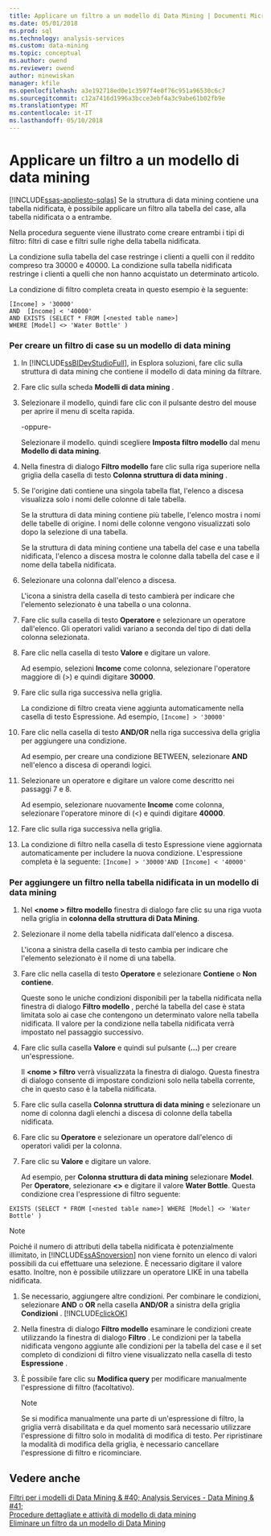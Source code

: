 ```yaml
---
title: Applicare un filtro a un modello di Data Mining | Documenti Microsoft
ms.date: 05/01/2018
ms.prod: sql
ms.technology: analysis-services
ms.custom: data-mining
ms.topic: conceptual
ms.author: owend
ms.reviewer: owend
author: minewiskan
manager: kfile
ms.openlocfilehash: a3e192718ed0e1c3597f4e0f76c951a96530c6c7
ms.sourcegitcommit: c12a7416d1996a3bcce3ebf4a3c9abe61b02fb9e
ms.translationtype: MT
ms.contentlocale: it-IT
ms.lasthandoff: 05/10/2018
---
```

# <a name="apply-a-filter-to-a-mining-model"></a>Applicare un filtro a un modello di data mining
[!INCLUDE[ssas-appliesto-sqlas](../../includes/ssas-appliesto-sqlas.md)]
  Se la struttura di data mining contiene una tabella nidificata, è possibile applicare un filtro alla tabella del case, alla tabella nidificata o a entrambe.  
  
 Nella procedura seguente viene illustrato come creare entrambi i tipi di filtro: filtri di case e filtri sulle righe della tabella nidificata.  
  
 La condizione sulla tabella del case restringe i clienti a quelli con il reddito compreso tra 30000 e 40000. La condizione sulla tabella nidificata restringe i clienti a quelli che non hanno acquistato un determinato articolo.  
  
 La condizione di filtro completa creata in questo esempio è la seguente:  
  
```  
[Income] > '30000'   
AND  [Income] < '40000'   
AND EXISTS (SELECT * FROM [<nested table name>]   
WHERE [Model] <> 'Water Bottle' )   
```  
  
### <a name="to-create-a-case-filter-on-a-mining-model"></a>Per creare un filtro di case su un modello di data mining  
  
1.  In [!INCLUDE[ssBIDevStudioFull](../../includes/ssbidevstudiofull-md.md)], in Esplora soluzioni, fare clic sulla struttura di data mining che contiene il modello di data mining da filtrare.  
  
2.  Fare clic sulla scheda **Modelli di data mining** .  
  
3.  Selezionare il modello, quindi fare clic con il pulsante destro del mouse per aprire il menu di scelta rapida.  
  
     -oppure-  
  
     Selezionare il modello. quindi scegliere **Imposta filtro modello** dal menu **Modello di data mining**.  
  
4.  Nella finestra di dialogo **Filtro modello** fare clic sulla riga superiore nella griglia della casella di testo **Colonna struttura di data mining** .  
  
5.  Se l'origine dati contiene una singola tabella flat, l'elenco a discesa visualizza solo i nomi delle colonne di tale tabella.  
  
     Se la struttura di data mining contiene più tabelle, l'elenco mostra i nomi delle tabelle di origine. I nomi delle colonne vengono visualizzati solo dopo la selezione di una tabella.  
  
     Se la struttura di data mining contiene una tabella del case e una tabella nidificata, l'elenco a discesa mostra le colonne dalla tabella del case e il nome della tabella nidificata.  
  
6.  Selezionare una colonna dall'elenco a discesa.  
  
     L'icona a sinistra della casella di testo cambierà per indicare che l'elemento selezionato è una tabella o una colonna.  
  
7.  Fare clic sulla casella di testo **Operatore** e selezionare un operatore dall'elenco. Gli operatori validi variano a seconda del tipo di dati della colonna selezionata.  
  
8.  Fare clic nella casella di testo **Valore** e digitare un valore.  
  
     Ad esempio, selezioni **Income** come colonna, selezionare l'operatore maggiore di (>) e quindi digitare **30000**.  
  
9. Fare clic sulla riga successiva nella griglia.  
  
     La condizione di filtro creata viene aggiunta automaticamente nella casella di testo Espressione. Ad esempio, `[Income] > '30000'`  
  
10. Fare clic nella casella di testo **AND/OR** nella riga successiva della griglia per aggiungere una condizione.  
  
     Ad esempio, per creare una condizione BETWEEN, selezionare **AND** nell'elenco a discesa di operandi logici.  
  
11. Selezionare un operatore e digitare un valore come descritto nei passaggi 7 e 8.  
  
     Ad esempio, selezionare nuovamente **Income** come colonna, selezionare l'operatore minore di (<) e quindi digitare **40000**.  
  
12. Fare clic sulla riga successiva nella griglia.  
  
13. La condizione di filtro nella casella di testo Espressione viene aggiornata automaticamente per includere la nuova condizione. L'espressione completa è la seguente: `[Income] > '30000'AND [Income] < '40000'`  
  
### <a name="to-add-a-filter-on-the-nested-table-in-a-mining-model"></a>Per aggiungere un filtro nella tabella nidificata in un modello di data mining  
  
1.  Nel  **\<nome > filtro modello** finestra di dialogo fare clic su una riga vuota nella griglia in **colonna della struttura di Data Mining**.  
  
2.  Selezionare il nome della tabella nidificata dall'elenco a discesa.  
  
     L'icona a sinistra della casella di testo cambia per indicare che l'elemento selezionato è il nome di una tabella.  
  
3.  Fare clic nella casella di testo **Operatore** e selezionare **Contiene** o **Non contiene**.  
  
     Queste sono le uniche condizioni disponibili per la tabella nidificata nella finestra di dialogo **Filtro modello** , perché la tabella del case è stata limitata solo ai case che contengono un determinato valore nella tabella nidificata. Il valore per la condizione nella tabella nidificata verrà impostato nel passaggio successivo.  
  
4.  Fare clic sulla casella **Valore** e quindi sul pulsante (**…**) per creare un'espressione.  
  
     Il  **\<nome > filtro** verrà visualizzata la finestra di dialogo. Questa finestra di dialogo consente di impostare condizioni solo nella tabella corrente, che in questo caso è la tabella nidificata.  
  
5.  Fare clic sulla casella **Colonna struttura di data mining** e selezionare un nome di colonna dagli elenchi a discesa di colonne della tabella nidificata.  
  
6.  Fare clic su **Operatore** e selezionare un operatore dall'elenco di operatori validi per la colonna.  
  
7.  Fare clic su **Valore** e digitare un valore.  
  
     Ad esempio, per **Colonna struttura di data mining** selezionare **Model**. Per **Operatore**, selezionare **<>** e digitare il valore **Water Bottle**. Questa condizione crea l'espressione di filtro seguente:  
  
```  
EXISTS (SELECT * FROM [<nested table name>] WHERE [Model] <> 'Water Bottle' )   
```  
  
> [!NOTE]  
>  Poiché il numero di attributi della tabella nidificata è potenzialmente illimitato, in [!INCLUDE[ssASnoversion](../../includes/ssasnoversion-md.md)] non viene fornito un elenco di valori possibili da cui effettuare una selezione. È necessario digitare il valore esatto. Inoltre, non è possibile utilizzare un operatore LIKE in una tabella nidificata.  
  
1.  Se necessario, aggiungere altre condizioni. Per combinare le condizioni, selezionare **AND** o **OR** nella casella **AND/OR** a sinistra della griglia **Condizioni** . [!INCLUDE[clickOK](../../includes/clickok-md.md)]  
  
2.  Nella finestra di dialogo **Filtro modello** esaminare le condizioni create utilizzando la finestra di dialogo **Filtro** . Le condizioni per la tabella nidificata vengono aggiunte alle condizioni per la tabella del case e il set completo di condizioni di filtro viene visualizzato nella casella di testo **Espressione** .  
  
3.  È possibile fare clic su **Modifica query** per modificare manualmente l'espressione di filtro (facoltativo).  
  
    > [!NOTE]  
    >  Se si modifica manualmente una parte di un'espressione di filtro, la griglia verrà disabilitata e da quel momento sarà necessario utilizzare l'espressione di filtro solo in modalità di modifica di testo. Per ripristinare la modalità di modifica della griglia, è necessario cancellare l'espressione di filtro e ricominciare.  
  
## <a name="see-also"></a>Vedere anche  
 [Filtri per i modelli di Data Mining & #40; Analysis Services - Data Mining & #41;](../../analysis-services/data-mining/filters-for-mining-models-analysis-services-data-mining.md)   
 [Procedure dettagliate e attività di modello di data mining](../../analysis-services/data-mining/mining-model-tasks-and-how-tos.md)   
 [Eliminare un filtro da un modello di Data Mining](../../analysis-services/data-mining/delete-a-filter-from-a-mining-model.md)  
  
  
